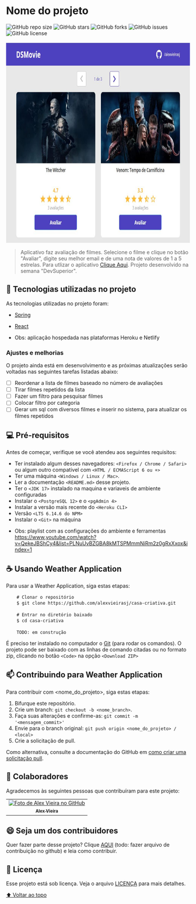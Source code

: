 # Nome do projeto

<!---Esses são exemplos. Veja https://shields.io para outras pessoas ou para personalizar este conjunto de escudos. Você pode querer incluir dependências, status do projeto e informações de licença aqui--->

![GitHub repo size](https://img.shields.io/github/repo-size/alexvieirasj/dsmovie?style=for-the-badge)
![GitHub stars](https://img.shields.io/github/stars/alexvieirasj/dsmovie?style=for-the-badge)
![GitHub forks](https://img.shields.io/github/forks/alexvieirasj/dsmovie?style=for-the-badge)
![GitHub issues](https://img.shields.io/github/issues/alexvieirasj/dsmovie?style=for-the-badge)
![GitHub license](https://img.shields.io/github/license/alexvieirasj/dsmovie?style=for-the-badge)

<img alt="Tela DS Movie" src="./ds-movie.JPG" height="550">

> Aplicativo faz avaliação de filmes. Selecione o filme e clique no botão "Avaliar", digite seu melhor email e de uma nota de valores de 1 a 5 estrelas. Para utlizar o aplicativo [Clique Aqui](https://alex-jsv-dsmovie.netlify.app/). Projeto desenvolvido na semana "DevSuperior".

## :rocket: Tecnologias utilizadas no projeto

As tecnologias utilizadas no projeto foram:

- [Spring](https://spring.io/projects)
- [React](https://reactjs.org/docs/getting-started.html)

- Obs: aplicação hospedada nas plataformas Heroku e Netlify

### Ajustes e melhorias

O projeto ainda está em desenvolvimento e as próximas atualizações serão voltadas nas seguintes tarefas listadas abaixo:

- [ ] Reordenar a lista de filmes baseado no número de avaliações
- [ ] Tirar filmes repetidos da lista
- [ ] Fazer um filtro para pesquisar filmes
- [ ] Colocar filtro por categoria
- [ ] Gerar um sql com diversos filmes e inserir no sistema, para atualizar os filmes repetidos

## 💻 Pré-requisitos

Antes de começar, verifique se você atendeu aos seguintes requisitos:
<!---Estes são apenas requisitos de exemplo. Adicionar, duplicar ou remover conforme necessário--->
* Ter instalado algum desses navegadores: `<Firefox / Chrome / Safari>` ou algum outro compativel com `<HTML / ECMAScript 6 ou +>`
* Ter uma máquina `<Windows / Linux / Mac>`.
* Ler a documentação `<README.md>` desse projeto.
* Ter o `<JDK 17>` instalado na maquina e variaveis de ambiente configuradas 
* Instalar o `<PostgreSQL 12>` e o `<pgAdmin 4>`
* Instalar a versão mais recente do `<Heroku CLI>`
* Versão `<LTS 6.14.6 do NPM>`
* Instalar o `<Git>` na máquina

- Obs: playlist com as configurações do ambiente e ferramentas https://www.youtube.com/watch?v=QekeJBShCy4&list=PLNuUvBZGBA8kMTSPMmmNiRm2z0gRxXxox&index=1

## ☕ Usando Weather Application

Para usar a Weather Application, siga estas etapas:

```
    # Clonar o repositório
    $ git clone https://github.com/alexvieirasj/casa-criativa.git

    # Entrar no diretório baixado
    $ cd casa-criativa
    
    TODO: em construção
```

É preciso ter instalado no computador o [Git](https://git-scm.com) (para rodar os comandos). O projeto pode ser baixado com as linhas de comando citadas ou no formato zip, clicando no botão `<Code>` na opção `<Download ZIP>`

## 📫 Contribuindo para Weather Application
<!---Se o seu README for longo ou se você tiver algum processo ou etapas específicas que deseja que os contribuidores sigam, considere a criação de um arquivo CONTRIBUTING.md separado--->
Para contribuir com <nome_do_projeto>, siga estas etapas:

1. Bifurque este repositório.
2. Crie um branch: `git checkout -b <nome_branch>`.
3. Faça suas alterações e confirme-as: `git commit -m '<mensagem_commit>'`
4. Envie para o branch original: `git push origin <nome_do_projeto> / <local>`
5. Crie a solicitação de pull.

Como alternativa, consulte a documentação do GitHub em [como criar uma solicitação pull](https://help.github.com/en/github/collaborating-with-issues-and-pull-requests/creating-a-pull-request).

## 🤝 Colaboradores

Agradecemos às seguintes pessoas que contribuíram para este projeto:

<table>
  <tr>
    <td align="center">
      <a href="#">
        <img src="https://avatars.githubusercontent.com/u/23263907" width="100px;" alt="Foto de Alex Vieira no GitHub"/><br>
        <sub>
          <b>Alex Vieira</b>
        </sub>
      </a>
    </td>
  </tr>
</table>


## 😄 Seja um dos contribuidores<br>

Quer fazer parte desse projeto? Clique [AQUI](CONTRIBUTING.md) (todo: fazer arquivo de contribuição no github) e leia como contribuir.

## 📝 Licença

Esse projeto está sob licença. Veja o arquivo [LICENÇA](https://github.com/alexvieirasj/weather-application/blob/main/LICENSE) para mais detalhes.

[⬆ Voltar ao topo](#weather-application)<br>
